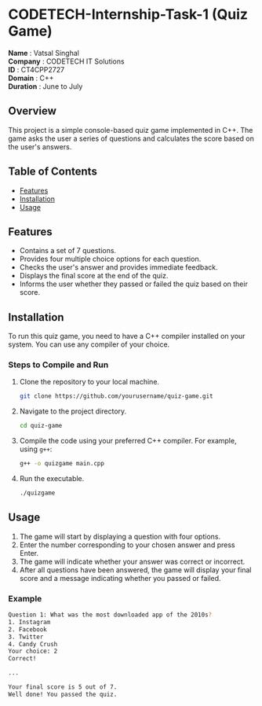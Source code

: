 # CODETECH-Internship-Task-1 (Quiz Game)

**Name** : Vatsal Singhal<br/>
**Company** : CODETECH IT Solutions<br/>
**ID** : CT4CPP2727<br/>
**Domain** : C++<br/>
**Duration** : June to July<br/>

## Overview
This project is a simple console-based quiz game implemented in C++. The game asks the user a series of questions and calculates the score based on the user's answers.

## Table of Contents

- [Features](#features)
- [Installation](#installation)
- [Usage](#usage)

## Features

- Contains a set of 7 questions.
- Provides four multiple choice options for each question.
- Checks the user's answer and provides immediate feedback.
- Displays the final score at the end of the quiz.
- Informs the user whether they passed or failed the quiz based on their score.

## Installation

To run this quiz game, you need to have a C++ compiler installed on your system. You can use any compiler of your choice.

### Steps to Compile and Run

1. Clone the repository to your local machine.
   ```sh
   git clone https://github.com/yourusername/quiz-game.git
   ```
2. Navigate to the project directory.
   ```sh
   cd quiz-game
   ```
3. Compile the code using your preferred C++ compiler. For example, using `g++`:
   ```sh
   g++ -o quizgame main.cpp
   ```
4. Run the executable.
   ```sh
   ./quizgame
   ```

## Usage

1. The game will start by displaying a question with four options.
2. Enter the number corresponding to your chosen answer and press Enter.
3. The game will indicate whether your answer was correct or incorrect.
4. After all questions have been answered, the game will display your final score and a message indicating whether you passed or failed.

### Example

```sh
Question 1: What was the most downloaded app of the 2010s?
1. Instagram
2. Facebook
3. Twitter
4. Candy Crush
Your choice: 2
Correct!

...

Your final score is 5 out of 7.
Well done! You passed the quiz.
```
